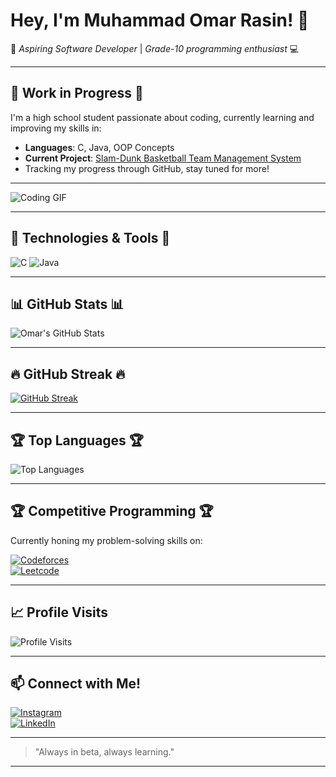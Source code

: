 # Hey, I'm Muhammad Omar Rasin! 👋

🚀 *Aspiring Software Developer* | *Grade-10 programming enthusiast* 💻

---

## 🚧 **Work in Progress** 🚧

I'm a high school student passionate about coding, currently learning and improving my skills in:

- **Languages**: C, Java, OOP Concepts
- **Current Project**: [Slam-Dunk Basketball Team Management System](https://github.com/omar-rasin/slam-dunk)
- Tracking my progress through GitHub, stay tuned for more!

---

![Coding GIF](https://media.giphy.com/media/qgQUggAC3Pfv687qPC/giphy.gif)

---

## 🔧 **Technologies & Tools** 🔧

![C](https://img.shields.io/badge/-C-A8B9CC?style=flat-square&logo=c&logoColor=white)
![Java](https://img.shields.io/badge/-Java-007396?style=flat-square&logo=java&logoColor=white)


---

## 📊 **GitHub Stats** 📊

![Omar's GitHub Stats](https://github-readme-stats.vercel.app/api?username=omar-rasin&show_icons=true&theme=radical)

---

## 🔥 **GitHub Streak** 🔥

[![GitHub Streak](https://streak-stats.demolab.com?user=omar-rasin&theme=dark)](https://git.io/streak-stats)

---

## 🏆 **Top Languages** 🏆

![Top Languages](https://github-readme-stats.vercel.app/api/top-langs/?username=omar-rasin&layout=compact&theme=radical)

---

## 🏆 **Competitive Programming** 🏆

Currently honing my problem-solving skills on:

[![Codeforces](https://img.shields.io/badge/Codeforces-blue?style=flat-square&logo=codeforces&logoColor=white)](https://codeforces.com/profile/OmarRasin)  
[![Leetcode](https://img.shields.io/badge/Leetcode-orange?style=flat-square&logo=leetcode&logoColor=white)](https://leetcode.com/u/omar-rasin/)

---

## 📈 **Profile Visits**

![Profile Visits](https://komarev.com/ghpvc/?username=omar-rasin&color=blueviolet)

---

## 📫 **Connect with Me!**

[![Instagram](https://img.shields.io/badge/-Instagram-E4405F?style=flat-square&logo=instagram&logoColor=white)](https://www.instagram.com/omarrrw_/)  
[![LinkedIn](https://img.shields.io/badge/-LinkedIn-0077B5?style=flat-square&logo=linkedin&logoColor=white)](https://www.linkedin.com/in/omar-rasin-973492231/)

---

> "Always in beta, always learning."

---
